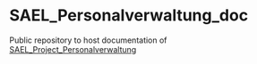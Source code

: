 # SAEL_Personalverwaltung_doc
Public repository to host documentation of [SAEL_Project_Personalverwaltung](https://github.com/DerRockWolf/SAEL_Project_Personalverwaltung)
